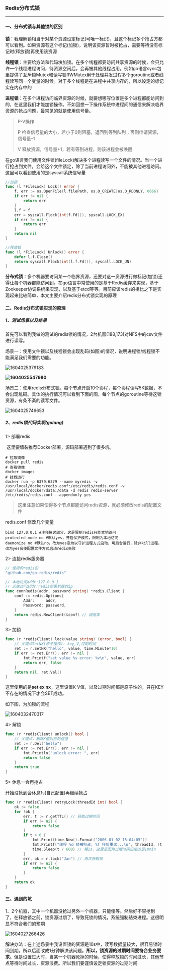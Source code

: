 ### Redis分布式锁

------

#### 一、分布式锁与其他锁的区别

**锁**：我理解锁相当于对某个资源设定标记(可唯一标识)，且这个标记多个抢占方都可以看到。如果资源有这个标记(加锁)，说明该资源暂时被抢占，需要等待没有标记时(释放锁)再使用该资源

**线程锁**：主要给方法和代码块加锁。在多个线程都要访问共享资源的时候，会只允许一个线程进程访问，待资源空闲后，会再被其他线程占用。例如go语言sync包里提供了互斥锁Mutex和读写锁RWMutex用于处理并发过程多个goroutine或者线程读写同一个变量的时候。对于多个线程是在进程中共享内存的，所以设定的标记实在内存中的

**进程锁**：在多个进程访问临界资源的时候，就要想哪写位置是多个进程都能访问到的，在这里我们才能加锁操作。不如回想一下操作系统中进程间的通信来解决临界资源的抢占问题，最常见的就是使用信号量。

> P-V操作 
>
> P 检查信号量的大小，若小于0则阻塞，返回到等到队列；否则申请资源，信号量-1
>
> V 释放资源，信号量+1，若有等到进程，则该进程会被唤醒

在go语言我们使用文件锁(fileLock)解决多个进程读写一个文件的情况。当一个进行抢占到文件，会给这个文件锁定，除了当前进程访问外，不能被其他进程访问。这里可以看到使用的是syscall系统信号量

```go
//加锁
func (l *FileLock) Lock() error {
	f, err := os.OpenFile(l.filePath, os.O_CREATE|os.O_RDONLY, 0666)
	if err != nil {
		return err
	}
	l.f = f
	err = syscall.Flock(int(f.Fd()), syscall.LOCK_EX)
	if err != nil {
		return err
	}
	return nil
}

//释放锁
func (l *FileLock) Unlock() error {
	defer l.f.Close()
	return syscall.Flock(int(l.f.Fd()), syscall.LOCK_UN)
}
```

**分布式锁**：多个机器要访问某一个临界资源，还要对这一资源进行做标记(加锁)还得让每个机器都能访问到。在go语言中常使用的是基于Redis缓存来实现，基于Zookeeper协调系统来实现，以及基于etcd等等。目前应该redis的相比之下是实现起来比较简单，本文主要介绍redis分布式锁实现的原理

#### 二、Redis分布式锁实现的原理

##### 1、测试场景以及结果

首先可以看到我做的测试的redis锁的情况，2台机器(188,173)对NFS中的csv文件进行读写。

场景一：使用文件锁以及线程锁会出现乱码(如图)的情况，说明进程锁/线程锁不能满足我们需要的功能。

![1604025379183](C:\Users\Administrator\AppData\Roaming\Typora\typora-user-images\1604025379183.png)

**![1604025547980](C:\Users\Administrator\AppData\Roaming\Typora\typora-user-images\1604025547980.png)**

场景二：使用redis分布式锁。每个节点开启10个协程，每个协程读写5K数据，不会出现乱码。具体的执行情况可以看到下面的图，每个节点的goroutine等待这锁资源，有条不紊的读写文件。

![1604025746653](C:\Users\Administrator\AppData\Roaming\Typora\typora-user-images\1604025746653.png)



##### 2、redis锁代码实现(golang)

1>  部署redis

​	这里要墙裂推荐Docker部署，源码部署遇到了很多坑。

```shell
# 拉取镜像
docker pull redis 
# 查看镜像
docker images 
# 挂载运行
docker run -p 6379:6379 --name myredis -v /usr/local/docker/redis.conf:/etc/redis/redis.conf -v /usr/local/docker/data:/data -d redis redis-server /etc/redis/redis.conf --appendonly yes
```

> 这里注意如果使得多个节点都能访问redis资源，就必须修改redis的配置文件

redis.conf 修改几个变量

```shell
bind 127.0.0.1 #注释掉这部分，这是限制redis只能本地访问
protected-mode no #默认yes，开启保护模式，限制为本地访问
daemonize no #默认no，改为yes意为以守护进程方式启动，可后台运行，除非kill进程，改为yes会使配置文件方式启动redis失败
```

2> 连接redis服务器

```go
// 使用的redis包
"github.com/go-redis/redis"

// 本地访问addr:127.0.0.1
// 远端访问addr:redis部署机器的ip
func connRedis(addr, password string) *redis.Client {
	conf := redis.Options{
		Addr:     addr,
		Password: password,
	}
	return redis.NewClient(&conf) // 调用库
}
```

3> 加锁

```go
func (r *redisClient) lock(value string) (error, bool) {
    // 关键点SetNX(原子操作): key,V,过期时间 
	ret := r.SetNX("hello", value, time.Minute*10)
	if err := ret.Err(); err != nil {
		fmt.Printf("set value %s error: %v\n", value, err)
		return err, false
	}
	return nil, ret.Val()
}
```

这里使用的是**set ex nx**，这里设置K-V值，以及过期时间都是原子性的，只在KEY不存在的情况下才会SET成功。

如下图，为加锁的流程

![1604032470317](C:\Users\Administrator\AppData\Roaming\Typora\typora-user-images\1604032470317.png)

4> 解锁

```go
func (r *redisClient) unlock() bool {
    // 关键点，删除K值对应的信息
	ret := r.Del("hello")
	if err := ret.Err(); err != nil {
		fmt.Println("unlock error: ", err)
		return false
	}
	return true
}
```

5> 休息一会再抢占

开始没抢到会休息1s(自己配置)再继续抢占

```go
func (r *redisClient) retryLock(threadId int) bool {
	ok := false
	for !ok {
		err, t := r.getTTL() // 获取过期时间
		if err != nil {
			return false
		}
		if t > 0 {
			fmt.Print(time.Now().Format("2006-01-02 15:04:05"))
			fmt.Printf("线程 %d 锁被抢占, %f 秒后重试...\n", threadId, (t / 600).Seconds())
			time.Sleep(t / 600) // 睡1s，这里是因为过期时间设定的是10min
		}
		err, ok = r.lock("Jan") // 再次获取锁
		if err != nil {
			return false
		}
	}
	return ok
}
```

#### 三、遇到的坑

1、2个机器，其中一个机器没抢过另外一个机器，只能傻等。然后好不容抢到了，在释放锁之前，锁资源过期了，导致死锁的情况，系统强制结束进程。这很明显不符合我们的预期

![1604027266426](C:\Users\Administrator\AppData\Roaming\Typora\typora-user-images\1604027266426.png)

解决办法：在上述场景中我设置锁的资源是10s中，读写数据量较大，很容易锁时间到期。所以后面改成1分钟解决该问题。**所以，锁资源的过期时间要符合业务要求**。但是设置过大时，当某一个机器死掉的时候，使得释放锁的时间过长，其他节点等待时间过长，资源浪费。所以我们要谨慎设定锁资源的过期时间